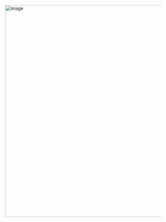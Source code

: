 <img width="686" alt="image" src="https://github.com/user-attachments/assets/bcc8b12e-056b-4912-b0a8-a85f3efca79d" />
